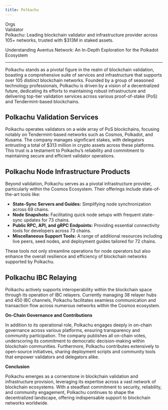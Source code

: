 ```yaml
---
title: Polkachu
---
```

Orgs  
 Validator  
 Polkachu: Leading blockchain validator and infrastructure provider across 105+ networks, trusted with $313M in staked assets.

Understanding Aventus Network: An In-Depth Exploration for the Polkadot Ecosystem  

------------------------------------------------------------------------------------

Polkachu stands as a pivotal figure in the realm of blockchain validation, boasting a comprehensive suite of services and infrastructure that supports over 105 distinct blockchain networks. Founded by a group of seasoned technology professionals, Polkachu is driven by a vision of a decentralized future, dedicating its efforts to maintaining robust infrastructure and delivering top-tier validation services across various proof-of-stake (PoS) and Tendermint-based blockchains.

**Polkachu Validation Services**
--------------------------------

Polkachu operates validators on a wide array of PoS blockchains, focusing notably on Tendermint-based networks such as Cosmos, Polkadot, and Kusama. The company manages significant stakes, with delegators entrusting a total of $313 million in crypto assets across these platforms. This trust is a testament to Polkachu’s reliability and commitment to maintaining secure and efficient validator operations.

**Polkachu Node Infrastructure Products**
-----------------------------------------

Beyond validation, Polkachu serves as a pivotal infrastructure provider, particularly within the Cosmos Ecosystem. Their offerings include state-of-the-art tools like:

- **State-Sync Servers and Guides:** Simplifying node synchronization across 69 chains.
- **Node Snapshots:** Facilitating quick node setups with frequent state-sync updates for 73 chains.
- **Public RPC, API, and gRPC Endpoints:** Providing essential connectivity tools for developers across 73 chains.
- **Miscellaneous Support Tools:** A range of additional resources including live peers, seed nodes, and deployment guides tailored for 72 chains.

These tools not only streamline operations for node operators but also enhance the overall resilience and efficiency of blockchain networks supported by Polkachu.

**Polkachu IBC Relaying**
-------------------------

Polkachu actively supports interoperability within the blockchain space through its operation of IBC relayers. Currently managing 38 relayer hubs and 450 IBC channels, Polkachu facilitates seamless communication and transaction flow across numerous networks within the Cosmos ecosystem.

**On-Chain Governance and Contributions**

In addition to its operational role, Polkachu engages deeply in on-chain governance across various platforms, ensuring transparency and community participation. The company publishes all on-chain votes, underscoring its commitment to democratic decision-making within blockchain communities. Furthermore, Polkachu contributes extensively to open-source initiatives, sharing deployment scripts and community tools that empower validators and delegators alike.

**Conclusion**

Polkachu emerges as a cornerstone in blockchain validation and infrastructure provision, leveraging its expertise across a vast network of blockchain ecosystems. With a steadfast commitment to security, reliability, and community engagement, Polkachu continues to shape the decentralized landscape, offering indispensable support to blockchain networks worldwide.
